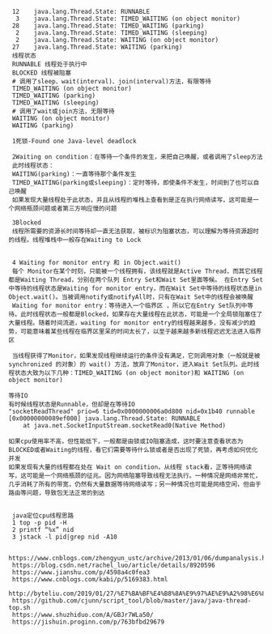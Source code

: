      12    java.lang.Thread.State: RUNNABLE
      3    java.lang.Thread.State: TIMED_WAITING (on object monitor)
     28    java.lang.Thread.State: TIMED_WAITING (parking)
      2    java.lang.Thread.State: TIMED_WAITING (sleeping)
      2    java.lang.Thread.State: WAITING (on object monitor)
     27    java.lang.Thread.State: WAITING (parking)
     线程状态
     RUNNABLE 线程处于执行中
     BLOCKED 线程被阻塞
     # 调用了sleep、wait(interval)、join(interval)方法，有限等待
     TIMED_WAITING (on object monitor)
     TIMED_WAITING (parking)
     TIMED_WAITING (sleeping)
     # 调用了wait或join方法，无限等待
     WAITING (on object monitor)
     WAITING (parking)
     
     1死锁-Found one Java-level deadlock
     
     2Waiting on condition：在等待一个条件的发生，来把自己唤醒，或者调用了sleep方法
     此时线程状态：
     WAITING(parking)：一直等待那个条件发生
     TIMED_WAITING(parking或sleeping)：定时等待，即使条件不发生，时间到了也可以自己唤醒
     如果发现大量线程处于此状态，并且从线程的堆栈上查看到是正在执行网络读写，这可能是一个网络瓶颈问题或者第三方响应慢的问题
     
     3Blocked
     线程所需要的资源长时间等待却一直无法获取，被标识为阻塞状态，可以理解为等待资源超时的线程。线程堆栈中一般存在Waiting to Lock
     
     
     4 Waiting for monitor entry 和 in Object.wait()
     每个 Monitor在某个时刻，只能被一个线程拥有，该线程就是Active Thread，而其它线程都是Waiting Thread，分别在两个队列 Entry Set和Wait Set里面等候。 在Entry Set中等待的线程状态是Waiting for monitor entry，而在Wait Set中等待的线程状态是in Object.wait()。当被调用notify或notifyAll时，只有在Wait Set中的线程会被唤醒
     Waiting for monitor entry：等待进入一个临界区 ，所以它在Entry Set队列中等待。此时线程状态一般都是Blocked，如果存在大量线程在此状态，可能是一个全局锁阻塞住了大量线程。随着时间流逝，waiting for monitor entry的线程越来越多，没有减少的趋势，可能意味着某些线程在临界区里呆的时间太长了，以至于越来越多新线程迟迟无法进入临界区
     
     当线程获得了Monitor，如果发现线程继续运行的条件没有满足，它则调用对象（一般就是被 synchronized 的对象）的 wait() 方法，放弃了Monitor，进入Wait Set队列。此时线程状态大致为以下几种：TIMED_WAITING (on object monitor)和 WAITING (on object monitor)
     
    等待IO
    有时候线程状态是Runnable，但却是在等待IO
    "socketReadThread" prio=6 tid=0x0000000006a0d800 nid=0x1b40 runnable
    [0x00000000089ef000] java.lang.Thread.State: RUNNABLE
        at java.net.SocketInputStream.socketRead0(Native Method) 
    
    如果cpu使用率不高，但性能低下，一般都是由锁或IO阻塞造成，这时要注意查看状态为BLOCKED或者Waiting的线程，看它们需要等待什么锁或者是否出现了死锁，再考虑如何优化并发
    如果发现有大量的线程都在处在 Wait on condition，从线程 stack看，正等待网络读写，这可能是一个网络瓶颈的征兆。因为网络阻塞导致线程无法执行。一种情况是网络非常忙，几乎消耗了所有的带宽，仍然有大量数据等待网络读写；另一种情况也可能是网络空闲，但由于路由等问题，导致包无法正常的到达
   
    
     java定位cpu线程思路
     1 top -p pid -H
     2 printf “%x” nid
     3 jstack -l pid|grep nid -A10
     
     https://www.cnblogs.com/zhengyun_ustc/archive/2013/01/06/dumpanalysis.html
     https://blog.csdn.net/rachel_luo/article/details/8920596
     https://www.jianshu.com/p/4598a4c0fea3
     https://www.cnblogs.com/kabi/p/5169383.html
     http://byteliu.com/2019/01/27/%E7%BA%BF%E4%B8%8A%E9%97%AE%E9%A2%98%E6%8E%92%E6%9F%A5%E5%B7%A5%E5%85%B7/
     https://github.com/cjunn/script_tool/blob/master/java/java-thread-top.sh
     https://www.shuzhiduo.com/A/GBJr7WLa50/
     https://jishuin.proginn.com/p/763bfbd29679
     